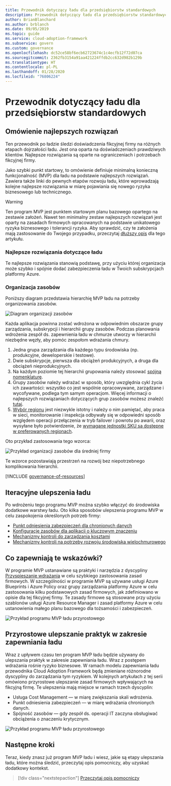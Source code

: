 ```yaml
---
title: Przewodnik dotyczący ładu dla przedsiębiorstw standardowych
description: Przewodnik dotyczący ładu dla przedsiębiorstw standardowych
author: BrianBlanchard
ms.author: brblanch
ms.date: 09/05/2019
ms.topic: guide
ms.service: cloud-adoption-framework
ms.subservice: govern
ms.custom: governance
ms.openlocfilehash: dc52ce58bf6ecb62723674c1c4ecfb12f72d07ca
ms.sourcegitcommit: 2362fb3154a91aa421224ffdb2cc632d982b129b
ms.translationtype: HT
ms.contentlocale: pl-PL
ms.lasthandoff: 01/28/2020
ms.locfileid: "76806224"
---
```

# <a name="standard-enterprise-governance-guide"></a>Przewodnik dotyczący ładu dla przedsiębiorstw standardowych

## <a name="overview-of-best-practices"></a>Omówienie najlepszych rozwiązań

Ten przewodnik po ładzie śledzi doświadczenia fikcyjnej firmy na różnych etapach dojrzałości ładu. Jest ona oparta na doświadczeniach prawdziwych klientów. Najlepsze rozwiązania są oparte na ograniczeniach i potrzebach fikcyjnej firmy.

Jako szybki punkt startowy, to omówienie definiuje minimalną konieczną funkcjonalność (MVP) dla ładu na podstawie najlepszych rozwiązań. Zawiera także linki do pewnych etapów rozwoju ładu, które wprowadzają kolejne najlepsze rozwiązania w miarę pojawiania się nowego ryzyka biznesowego lub technicznego.

> [!WARNING]
> Ten program MVP jest punktem startowym planu bazowego opartego na zestawie założeń. Nawet ten minimalny zestaw najlepszych rozwiązań jest oparty na zasadach firmowych opracowanych na podstawie unikatowego ryzyka biznesowego i tolerancji ryzyka. Aby sprawdzić, czy te założenia mają zastosowanie do Twojego przypadku, przeczytaj [dłuższy opis](./narrative.md) dla tego artykułu.

### <a name="governance-best-practices"></a>Najlepsze rozwiązania dotyczące ładu

Te najlepsze rozwiązania stanowią podstawę, przy użyciu której organizacja może szybko i spójnie dodać zabezpieczenia ładu w Twoich subskrypcjach platformy Azure.

### <a name="resource-organization"></a>Organizacja zasobów

Poniższy diagram przedstawia hierarchię MVP ładu na potrzeby organizowania zasobów.

![Diagram organizacji zasobów](../../../_images/govern/resource-organization.png)

Każda aplikacja powinna zostać wdrożona w odpowiednim obszarze grupy zarządzania, subskrypcji i hierarchii grupy zasobów. Podczas planowania wdrożenia zespół ds. zapewnienia ładu w chmurze utworzy w hierarchii niezbędne węzły, aby pomóc zespołom wdrażania chmury.

1. Jedna grupa zarządzania dla każdego typu środowiska (np. produkcyjne, deweloperskie i testowe).
2. Dwie subskrypcje, pierwsza dla obciążeń produkcyjnych, a druga dla obciążeń nieprodukcyjnych.
3. Na każdym poziomie tej hierarchii grupowania należy stosować [spójną nomenklaturę](../../../ready/azure-best-practices/naming-and-tagging.md).
4. Grupy zasobów należy wdrażać w sposób, który uwzględnia cykl życia ich zawartości: wszystko co jest wspólnie opracowywane, zarządzane i wycofywane, podlega tym samym operacjom. Więcej informacji o najlepszych rozwiązaniach dotyczących grup zasobów możesz znaleźć [tutaj](../../../decision-guides/resource-consistency/index.md).
5. [Wybór regionu](../../../decision-guides/regions/index.md) jest niezwykle istotny i należy o nim pamiętać, aby praca w sieci, monitorowanie i inspekcja odbywały się w odpowiedni sposób względem operacji przełączenia w tryb failover i powrotu po awarii, oraz wysyłane było potwierdzenie, że [wymagane jednostki SKU są dostępne w preferowanych regionach](https://azure.microsoft.com/global-infrastructure/services).

Oto przykład zastosowania tego wzorca:

![Przykład organizacji zasobów dla średniej firmy](../../../_images/govern/mid-market-resource-organization.png)

Te wzorce pozostawiają przestrzeń na rozwój bez niepotrzebnego komplikowania hierarchii.

[!INCLUDE [governance-of-resources](../../../../includes/caf-governance-of-resources.md)]

## <a name="iterative-governance-improvements"></a>Iteracyjne ulepszenia ładu

Po wdrożeniu tego programu MVP można szybko włączyć do środowiska dodatkowe warstwy ładu. Oto kilka sposobów ulepszenia programu MVP w celu zaspokojenia określonych potrzeb firmy:

- [Punkt odniesienia zabezpieczeń dla chronionych danych](./security-baseline-improvement.md)
- [Konfiguracje zasobów dla aplikacji o kluczowym znaczeniu](./resource-consistency-improvement.md)
- [Mechanizmy kontroli do zarządzania kosztami](./cost-management-improvement.md)
- [Mechanizmy kontroli na potrzeby rozwoju środowiska wielochmurowego](./multicloud-improvement.md)

<!-- markdownlint-disable MD026 -->

## <a name="what-does-this-guidance-provide"></a>Co zapewniają te wskazówki?

W programie MVP ustanawiane są praktyki i narzędzia z dyscypliny [Przyspieszanie wdrażania](../../deployment-acceleration/index.md) w celu szybkiego zastosowania zasad firmowych. W szczególności w programie MVP są używane usługi Azure Blueprints i Azure Policy oraz grupy zarządzania platformy Azure w celu zastosowania kilku podstawowych zasad firmowych, jak zdefiniowano w opisie dla tej fikcyjnej firmy. Te zasady firmowe są stosowane przy użyciu szablonów usługi Azure Resource Manager i zasad platformy Azure w celu ustanowienia małego planu bazowego dla tożsamości i zabezpieczeń.

![Przykład programu MVP ładu przyrostowego](../../../_images/govern/governance-mvp.png)

## <a name="incremental-improvement-of-governance-practices"></a>Przyrostowe ulepszanie praktyk w zakresie zapewniania ładu

Wraz z upływem czasu ten program MVP ładu będzie używany do ulepszania praktyk w zakresie zapewniania ładu. Wraz z postępem wdrażania rośnie ryzyko biznesowe. W ramach modelu zapewniania ładu przewodnika Cloud Adoption Framework będą zmieniane różnorodne dyscypliny do zarządzania tym ryzykiem. W kolejnych artykułach z tej serii omówiono przyrostowe ulepszanie zasad firmowych wpływających na fikcyjną firmę. Te ulepszenia mają miejsce w ramach trzech dyscyplin:

- Usługa Cost Management — w miarę zwiększania skali wdrożenia.
- Punkt odniesienia zabezpieczeń — w miarę wdrażania chronionych danych.
- Spójność zasobów — gdy zespół ds. operacji IT zaczyna obsługiwać obciążenia o znaczeniu krytycznym.

![Przykład programu MVP ładu przyrostowego](../../../_images/govern/governance-improvement.png)

## <a name="next-steps"></a>Następne kroki

Teraz, kiedy znasz już program MVP ładu i wiesz, jakie są etapy ulepszania ładu, które można śledzić, przeczytaj opis pomocniczy, aby uzyskać dodatkowy kontekst.

> [!div class="nextstepaction"]
> [Przeczytaj opis pomocniczy](./narrative.md)
